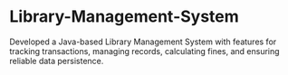 # Library-Management-System
Developed a Java-based Library Management System with features for tracking transactions, managing records, calculating fines, and ensuring reliable data persistence.

